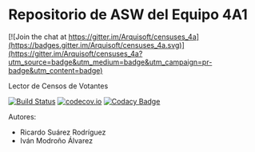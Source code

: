 # Repositorio de ASW del Equipo 4A1

[![Join the chat at https://gitter.im/Arquisoft/censuses_4a](https://badges.gitter.im/Arquisoft/censuses_4a.svg)](https://gitter.im/Arquisoft/censuses_4a?utm_source=badge&utm_medium=badge&utm_campaign=pr-badge&utm_content=badge)

Lector de Censos de Votantes

[![Build Status](https://travis-ci.org/Arquisoft/censuses_4a.svg?branch=master)](https://travis-ci.org/Arquisoft/censuses_4a)
[![codecov.io](https://codecov.io/github/Arquisoft/censuses_4a/coverage.svg?branch=master)](https://codecov.io/github/Arquisoft/censuses_4a?branch=master)
[![Codacy Badge](https://api.codacy.com/project/badge/grade/06cfbbb2ea444a34bab27ad1b9f994de)](https://www.codacy.com/app/ivan_ma/censuses_4a)


Autores:

* Ricardo Suárez Rodríguez
* Iván Modroño Álvarez
